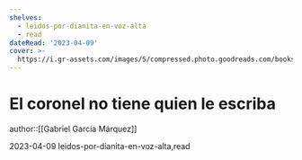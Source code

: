 ```yaml
---
shelves:
  - leidos-por-dianita-en-voz-alta
  - read
dateRead: '2023-04-09'
cover: >-
  https://i.gr-assets.com/images/S/compressed.photo.goodreads.com/books/1680449790l/71782._SY475_.jpg
---
```

# El coronel no tiene quien le escriba

author::[[Gabriel García Márquez]]

2023-04-09
leidos-por-dianita-en-voz-alta,read